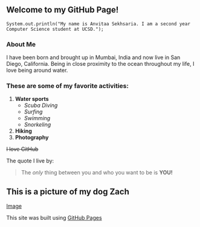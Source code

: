 ## Welcome to my GitHub Page!

`System.out.println("My name is Anvitaa Sekhsaria. I am a second year Computer Science student at UCSD.");`

### About Me
I have been born and brought up in Mumbai, India and now live in San Diego, California. Being in close
proximity to the ocean throughout my life, I love being around water.


### These are some of my favorite activities:

1. **Water sports**
   - _Scuba Diving_
   - _Surfing_
   - _Swimming_
   - _Snorkeling_
2. **Hiking**
3. **Photography**

~~I love GitHub~~

The quote I live by:
>The _only_ thing between you and who you want to be is **YOU!**

## This is a picture of my dog Zach
[Image](english-cocker-spaniel-featured-image.jpg)

This site was built using [GitHub Pages](https://pages.github.com/)

